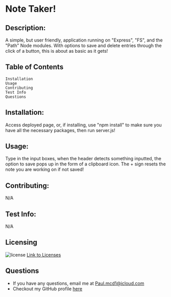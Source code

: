 # Note Taker!
## Description:
A simple, but user friendly, application running on "Express", "FS", and the "Path" Node modules. With options to save and delete entries through the click of a button, this is about as basic as it gets!
 ## Table of Contents

    Installation
    Usage
    Contributing
    Test Info
    Questions

 ## Installation:
Access deployed page, or, if installing, use "npm install" to make sure you have all the necessary packages, then run server.js!
 ## Usage:
Type in the input boxes, when the header detects something inputted, the option to save pops up in the form of a clipboard icon. The + sign resets the note you are working on if not saved!
 ## Contributing:
N/A
 ## Test Info:
N/A
  ## Licensing
  ![license](https://img.shields.io/badge/License-MIT-blue.svg)
  [Link to Licenses](https://shields.io)
  ## Questions
  - If you have any questions, email me at Paul.mcd1@icloud.com
  - Checkout my GitHub profile [here](https://github.com/Orbit001)

